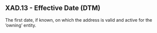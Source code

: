 ## XAD.13 - Effective Date (DTM)

The first date, if known, on which the address is valid and active for the ‘owning’ entity.
